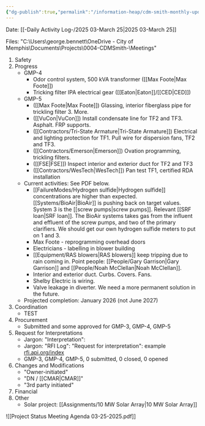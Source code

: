 ```yaml
---
{"dg-publish":true,"permalink":"/information-heap/cdm-smith-monthly-update-march-2025/","noteIcon":"","created":"2025-05-20T10:32:04.171-05:00"}
---
```


Date: [[-Daily Activity Log-/2025 03-March 25\|2025 03-March 25]]

Files: "C:\Users\george.bennett\OneDrive - City of Memphis\Documents\Projects\0004-CDMSmith-\Meetings"


1. Safety
2. Progress
	- GMP-4
		- Odor control system, 500 kVA transformer ([[Max Foote\|Max Foote]])
		- Tricking filter IPA electrical gear ([[Eaton\|Eaton]]/[[CED\|CED]])
	- GMP-5
		- ([[Max Foote\|Max Foote]]) Glassing, interior fiberglass pipe for trickling filter 3. More. 
		- ([[VuCon\|VuCon]]) Install condensate line for TF2 and TF3. Asphalt. FRP supports.
		- ([[Contractors/Tri-State Armature\|Tri-State Armature]]) Electrical and lighting protection for TF1. Pull wire for dispersion fans, TF2 and TF3.
		- ([[Contractors/Emerson\|Emerson]]) Ovation programming, trickling filters.
		- ([[FSE\|FSE]]) Inspect interior and exterior duct for TF2 and TF3
		- ([[Contractors/WesTech\|WesTech]]) Pan test TF1, certified RDA installation
	- Current activities: See PDF below.
		- [[FailureModes/Hydrogen sulfide\|Hydrogen sulfide]] concentrations are higher than expected. [[Systems/BioAir\|BioAir]] is pushing back on target values. System 3 is the [[screw pumps\|screw pumps]]. Relevant [[SRF loan\|SRF loan]]. The BioAir systems takes gas from the influent and effluent of the screw pumps, and two of the primary clarifiers. We should get our own hydrogen sulfide meters to put on 1 and 3.
		- Max Foote - reprogramming overhead doors
		- Electricians - labelling in blower building
		- [[Equipment/RAS blowers\|RAS blowers]] keep tripping due to rain coming in. Point people: [[People/Gary Garrison\|Gary Garrison]] and [[People/Noah McClellan\|Noah McClellan]].
		- Interior and exterior duct. Curbs. Covers. Fans.
		- Shelby Electric is wiring.
		- Valve leakage in diverter. We need a more permanent solution in the future.
	- Projected completion: January 2026 (not June 2027)
3. Coordination
	- TEST
4. Procurement
	- Submitted and some approved for GMP-3, GMP-4, GMP-5
5. Request for Interpretations
	- Jargon: "Interpretation":
	- Jargon: "RFI Log": "Request for interpretation": example [rfi.api.org/index](https://rfi.api.org/index)
	- GMP-3, GMP-4, GMP-5, 0 submitted, 0 closed, 0 opened
6. Changes and Modifications
	- "Owner-initiated"
	- "DN / [[CMAR\|CMAR]]"
	- "3rd party initiated"
7. Financial
8. Other
	- Solar project: [[Assignments/10 MW Solar Array\|10 MW Solar Array]] 

![[Project Status Meeting Agenda 03-25-2025.pdf]]